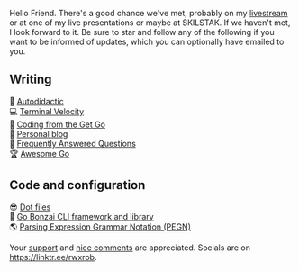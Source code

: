 Hello Friend. There's a good chance we've met, probably on my [livestream](https://linktr.ee/rwxrob) or at one of my live presentations or maybe at SKILSTAK.
If we haven't met, I look forward to it. Be sure to star and follow any of the following if you want to be informed of updates, which you can optionally have emailed to you.

## Writing

🐹 [Autodidactic](https://github.com/rwxrob/autodidactic)  
💻 [Terminal Velocity](https://github.com/rwxrob/terminal-velocity)  
🐹 [Coding from the Get Go](https://github.com/rwxrob/coding-from-the-get-go)  
🤬 [Personal blog](https://github.com/rwxrob/blog)  
🤷 [Frequently Answered Questions](https://github.com/rwxrob/faq)  
🏆 [Awesome Go](https://github.com/rwxrob/awesome-go)  

## Code and configuration

😎 [Dot files](https://github.com/rwxrob/dot)  
🌳 [Go Bonzai CLI framework and library](https://github.com/rwxrob/bonzai)  
🌎 [Parsing Expression Grammar Notation (PEGN)](https://github.com/rwxrob/pegn-spec)  

Your [support](https://github.com/sponsors/rwxrob) and [nice comments](https://github.com/rwxrob/nice) are appreciated. Socials are on https://linktr.ee/rwxrob.
